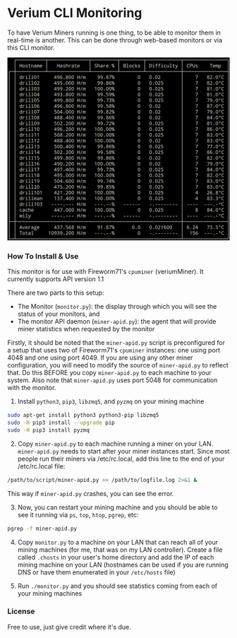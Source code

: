 Verium CLI Monitoring
=====================
To have Verium Miners running is one thing, to be able to monitor them in
real-time is another. This can be done through web-based monitors or via this
CLI monitor.


![alt text](https://github.com/bezeredi/verium-cli-monitor/blob/master/cli-monitor.png "CLI Monitor Preview")


### How To Install & Use
This monitor is for use with Fireworm71's `cpuminer` (veriumMiner).
It currently supports API version 1.1

There are two parts to this setup:
 * The Monitor (`monitor.py`): the display through which you will see the status of your monitors, and
 * The monitor API daemon (`miner-apid.py`): the agent that will provide miner statistics when requested by the monitor

Firstly, it should be noted that the `miner-apid.py` script is preconfigured for
a setup that uses two of Fireworm71's `cpuminer` instances: one using port 4048
and one using port 4049. If you are using any other miner configuration, you
will need to modify the source of `miner-apid.py` to reflect that. Do this BEFORE
you copy `miner-apid.py` to each machine to your system. Also note that
`miner-apid.py` uses port 5048 for communication with the monitor.

1) Install `python3`, `pip3`, `libzmq5`, and `pyzmq` on your mining machine
```bash
sudo apt-get install python3 python3-pip libzmq5
sudo -H pip3 install --upgrade pip
sudo -H pip3 install pyzmq
```

2) Copy `miner-apid.py` to each machine running a miner on your LAN.
`miner-apid.py` needs to start after your miner instances start. Since most
people run their miners via /etc/rc.local, add this line to the end of your
/etc/rc.local file:
```bash
/path/to/script/miner-apid.py >> /path/to/logfile.log 2>&1 &
```

This way if `miner-apid.py` crashes, you can see the error.

3) Now, you can restart your mining machine and you should be able to see it
running via `ps`, `top`, `htop`, `pgrep`, etc:
```bash
pgrep -f miner-apid.py
```

4) Copy `monitor.py` to a machine on your LAN that can reach all of your mining
machines (for me, that was on my LAN controller). Create a file called
`.chosts` in your user's home directory and add the IP of each mining machine
on your LAN (hostnames can be used if you are running DNS or have them
enumerated in your `/etc/hosts` file)

5) Run `./monitor.py` and you should see statistics coming from each of your
mining machines


### License
Free to use, just give credit where it's due.
